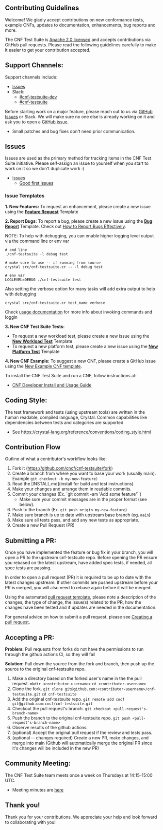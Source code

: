 ## Contributing Guidelines

Welcome! We gladly accept contributions on new conformance tests, example CNFs, updates to documentation, enhancements, bug reports and more.

The CNF Test Suite is [Apache 2.0 licensed](LICENSE) and accepts contributions via GitHub pull requests. Please read the following guidelines carefully to make it easier to get your contribution accepted.

## Support Channels:

Support channels include:

- [Issues](issues)
- Slack:
  - [#cnf-testsuite-dev](https://cloud-native.slack.com/archives/C014TNCEX8R)
  - [#cnf-testsuite](https://cloud-native.slack.com/archives/CV69TQW7Q)

Before starting work on a major feature, please reach out to us via [GitHub Issues](../../issues) or Slack. We will make sure no one else is already working on it and ask you to open a [GitHub issue](issues/new/choose).

- Small patches and bug fixes don't need prior communication.

## Issues

Issues are used as the primary method for tracking items in the CNF Test Suite initiative. Please self-assign an issue to yourself when you start to work on it so we don't duplicate work :)

- [Issues](/issues)
  - [Good first issues](../../issues?q=is%3Aissue+is%3Aopen+label%3A%22good+first+issue%22)

### Issue Templates

**1. New Features:**
To request an enhancement, please create a new issue using the [**Feature Request**](https://github.com/cncf/cnf-testsuite/issues/new?assignees=&labels=enhancement&template=feature-request.md&title=%5BFeature%5D) Template

**2. Report Bugs:**
To report a bug, please create a new issue using the [**Bug Report**](https://github.com/cncf/cnf-testsuite/issues/new?assignees=&labels=bug&template=bug-report.md&title=%5BBUG%5D) Template. Check out [How to Report Bugs Effectively](https://www.chiark.greenend.org.uk/~sgtatham/bugs.html.).

NOTE: To help with debugging, you can enable higher logging level output via the command line or env var

```
# cmd line
./cnf-testsuite -l debug test

# make sure to use -- if running from source
crystal src/cnf-testsuite.cr -- -l debug test

# env var
LOGLEVEL=DEBUG ./cnf-testsuite test
```

Also setting the verbose option for many tasks will add extra output to help with debugging

```
crystal src/cnf-testsuite.cr test_name verbose
```

Check [usage documentation](USAGE.md) for more info about invoking commands and loggin

**3. New CNF Test Suite Tests:**

- To request a new workload test, please create a new issue using the [**New Workload Test**](https://github.com/cncf/cnf-testsuite/issues/new?assignees=&labels=workload&template=new-workload-test.md&title=%5BWorkload%5D) Template
- To request a new platform test, please create a new issue using the [**New Platform Test**](https://github.com/cncf/cnf-testsuite/issues/new?assignees=&labels=platform&template=new-platform-test.md&title=%5BPlatform%5D) Template

**4. New CNF Example:**
To suggest a new CNF, please create a GitHub issue using the [New Example CNF template](https://github.com/cncf/cnf-testsuite/issues/new?assignees=&labels=example+CNF&template=new-example-cnf.md&title=%5BCNF%5D).

To install the CNF Test Suite and run a CNF, follow instructions at:

- [CNF Developer Install and Usage Guide](SOURCE_INSTALL.md)

## Coding Style:

The test framework and tests (using upstream tools) are written in the human readable, compiled language, Crystal. Common capabilities like dependencies between tests and categories are supported.

- See https://crystal-lang.org/reference/conventions/coding_style.html

## Contribution Flow

Outline of what a contributor's workflow looks like:

1. Fork it (https://github.com/cncf/cnf-testsuite/fork)
1. Create a branch from where you want to base your work (usually main). Example `git checkout -b my-new-feature)`
1. Read the [INSTALL.md](install for build and test instructions)
1. Make your changes and arrange them in readable commits.
1. Commit your changes (Ex. `git commit -am 'Add some feature'``)
   - Make sure your commit messages are in the proper format (see below).
1. Push to the branch (Ex. `git push origin my-new-feature`)
1. Make sure branch is up to date with upstream base branch (eg. `main`)
1. Make sure all tests pass, and add any new tests as appropriate.
1. Create a new Pull Request (PR)

## Submitting a PR:

Once you have implemented the feature or bug fix in your branch, you will open a PR to the upstream cnf-testsuite repo. Before opening the PR ensure you rebased on the latest upstream, have added spec tests, if needed, all spec tests are passing.

In order to open a pull request (PR) it is required to be up to date with the latest changes upstream. If other commits are pushed upstream before your PR is merged, you will also need to rebase again before it will be merged.

Using the automated [pull request template](.github/PULL_REQUEST_TEMPLATE.md), please note a description of the changes, the type of change, the issue(s) related to the PR, how the changes have been tested and if updates are needed in the documentation.

For general advice on how to submit a pull request, please see [Creating a pull request](https://help.github.com/en/github/collaborating-with-issues-and-pull-requests/creating-a-pull-request).

## Accepting a PR:

**Problem:** Pull requests from forks do not have the permissions to run through the github actions CI, so they will fail

**Solution:** Pull down the source from the fork and branch, then push up the source to the original cnf-testsuite repo.

1. Make a directory based on the forked user's name in the the pull request.
   `mkdir <contributor-username>`
   `cd <contributer-username>`
2. Clone the fork.
   `git clone git@github.com:<contributor-username>/cnf-testsuite.git`
   `cd cnf-testsuite`
3. Add the original cnf-testsuite repo.
   `git remote add cncf git@github.com:cncf/cnf-testsuite.git`
4. Checkout the pull request's branch.
   `git checkout <pull-request's-branch-name>`
5. Push the branch to the original cnf-testsuite repo.
   `git push <pull-request's-branch-name>`
6. Observe results of the github actions.
7. (optional) Accept the original pull request if the review and tests pass.
8. (optional -- changes required) Create a new PR, make changes, and merge into main (Github will automatically merge the original PR since it's changes will be included in the new PR)

## Community Meeting:

The CNF Test Suite team meets once a week on Thursdays at 14:15-15:00 UTC.

- Meeting minutes are [here](https://docs.google.com/document/d/1IbrgjqIkOCvrrSG0DRE6X62UUZpBq-818Mn8q0nkkd0/edit#)

## Thank you!

Thank you for your contributions. We appreciate your help and look forward to collaborating with you!
